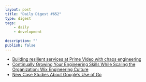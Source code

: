 ```yaml
---
layout: post
title: "Daily Digest #652"
type: digest
tags: 
    - daily
    - development
    
description: ""
publish: false
---
```


- [Building resilient services at Prime Video with chaos engineering](https://aws.amazon.com/blogs/opensource/building-resilient-services-at-prime-video-with-chaos-engineering/)
- [Continually Growing Your Engineering Skills While Scaling the Organization: Wix Engineering Culture](https://www.wix.engineering/post/continually-growing-your-engineering-skills-while-scaling-the-organization-wix-engineering-culture)
- [New Case Studies About Google’s Use of Go](https://opensource.googleblog.com/2020/08/new-case-studies-about-googles-use-of-go.html)
